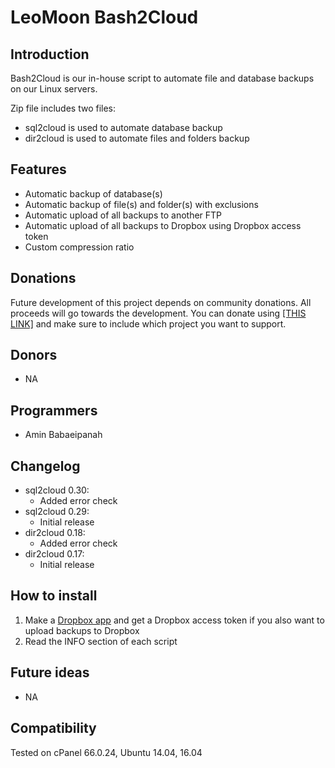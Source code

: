 # LeoMoon Bash2Cloud
## Introduction

Bash2Cloud is our in-house script to automate file and database backups on our Linux servers.

Zip file includes two files:

*   sql2cloud is used to automate database backup
*   dir2cloud is used to automate files and folders backup

## Features

*   Automatic backup of database(s)
*   Automatic backup of file(s) and folder(s) with exclusions
*   Automatic upload of all backups to another FTP
*   Automatic upload of all backups to Dropbox using Dropbox access token
*   Custom compression ratio

## Donations

Future development of this project depends on community donations. All proceeds will go towards the development. You can donate using [[THIS LINK]](https://www.paypal.me/leomoon) and make sure to include which project you want to support.

## Donors

*   NA

## Programmers

*   Amin Babaeipanah

## Changelog

*   sql2cloud 0.30:
    *   Added error check
*   sql2cloud 0.29:
    *   Initial release
*   dir2cloud 0.18:
    *   Added error check
*   dir2cloud 0.17:
    *   Initial release

## How to install

1.  Make a [Dropbox app](https://www.dropbox.com/developers/apps) and get a Dropbox access token if you also want to upload backups to Dropbox
2.  Read the INFO section of each script

## Future ideas

*   NA

## Compatibility

Tested on cPanel 66.0.24, Ubuntu 14.04, 16.04
